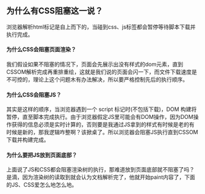 ## 为什么有CSS阻塞这一说？
浏览器解析html标记是自上而下的，当碰到css、js标签都会暂停等待脚本下载并执行完成。

#### 为什么CSS会阻塞页面渲染？
我们假设如果不阻塞的情况下，页面会先展示出没有样式的dom元素，直到CSSOM解析完成再重排重绘，这就是我们说的页面会闪一下，而文件下载速度是不可控的，理论上这个问题木有办法解决，所以要严格控制先后的执行顺序。

#### 为什么CSS会阻塞JS？
其实是这样的顺序，当浏览器遇到一个 script 标记时(不包括下载)，DOM 构建将暂停，直至脚本完成执行。由于浏览器假定JS里可能会有DOM操作，因为DOM操作获得的信息必须是实时计算的，否则要是我通过JS拿到的样式有时候是老的有时候是新的，那我逻辑咋整啊？该掀桌了。所以浏览器会阻塞JS执行直到CSSOM下载并构建完成。


#### 为什么要把JS放到页面底部？
上面说了JS和CSS都会阻塞渲染树的执行，那难道放到页面底部就不阻塞了吗？是滴，因为渲染树的读取到</body>就会认为文档解析完了，他就开始paint内容了，下面的JS、CSS爱怎么地怎么地。
